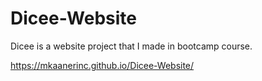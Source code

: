 # Dicee-Website

Dicee is a website project that I made in bootcamp course.

https://mkaanerinc.github.io/Dicee-Website/
